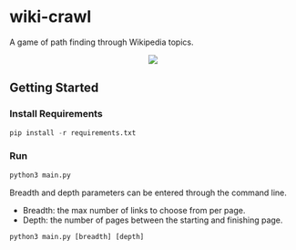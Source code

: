 # wiki-crawl

A game of path finding through Wikipedia topics.



<p align="center">
	<img src="https://user-images.githubusercontent.com/41476809/201162222-8bbedfb3-d87d-411d-b37a-97c655fd29e2.png">
</p>

## Getting Started

### Install Requirements

```py
pip install -r requirements.txt
```

### Run

```py
python3 main.py
```

Breadth and depth parameters can be entered through the command line.

- Breadth: the max number of links to choose from per page.
- Depth: the number of pages between the starting and finishing page.

```py
python3 main.py [breadth] [depth]
```

